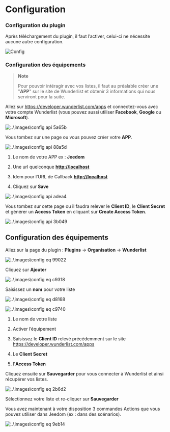# Configuration


### Configuration du plugin
Après téléchargement du plugin, il faut l’activer, celui-ci ne nécessite aucune autre configuration. 

![Config](../images/doc_config.png)

### Configuration des équipements
> **Note**
>
> Pour pouvoir intéragir avec vos listes, il faut au préalable créer une
> "**APP**" sur le site de Wunderlist et obtenir 3 informations qui nous
> serviront pour la suite. 

Allez sur <https://developer.wunderlist.com/apps> et connectez-vous avec
votre compte Wunderlist (vous pouvez aussi utiliser **Facebook**,
**Google** ou **Microsoft**).

![..\\images\\config api 5a65b](../images/config-api-5a65b.png)

Vous tombez sur une page ou vous pouvez créer votre **APP**.

![..\\images\\config api 88a5d](../images/config-api-88a5d.png)

1.  Le nom de votre APP ex : **Jeedom**

2.  Une url quelconque **<http://localhost>**

3.  Idem pour l’URL de Callback **<http://localhost>**

4.  Cliquez sur **Save**

![..\\images\\config api adea4](../images/config-api-adea4.png)

Vous tombez sur cette page ou il faudra relever le **Client ID**, le
**Client Secret** et générer un **Access Token** en cliquant sur
**Create Access Token**.

![..\\images\\config api 3b049](../images/config-api-3b049.png)

Configuration des équipements
-----------------------------

Allez sur la page du plugin : **Plugins** → **Organisation** →
**Wunderlist**

![..\\images\\config eq 99022](../images/config-eq-99022.png)

Cliquez sur **Ajouter**

![..\\images\\config eq c9318](../images/config-eq-c9318.png)

Saisissez un **nom** pour votre liste

![..\\images\\config eq d8168](../images/config-eq-d8168.png)

![..\\images\\config eq c9740](../images/config-eq-c9740.png)

1.  Le nom de votre liste

2.  Activer l’équipement

3.  Saisissez le **Client ID** relevé précédemment sur le site
    <https://developer.wunderlist.com/apps>

4.  Le **Client Secret**

5.  l'**Access Token**

Cliquez ensuite sur **Sauvegarder** pour vous connecter à Wunderlist et
ainsi récupérer vos listes.

![..\\images\\config eq 2b6d2](../images/config-eq-2b6d2.png)

Sélectionnez votre liste et re-cliquer sur **Sauvegarder**

Vous avez maintenant à votre disposition 3 commandes Actions que vous
pouvez utiliser dans Jeedom (ex : dans des scénarios).

![..\\images\\config eq 9eb14](../images/config-eq-9eb14.png)